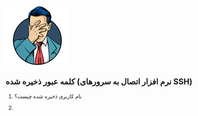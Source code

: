 
![ssh](images\ic-admin-mis.png)

## کلمه عبور ذخیره شده (نرم افزار اتصال به سرورهای SSH)

1) نام کاربری ذخیره شده چیست؟

2) 